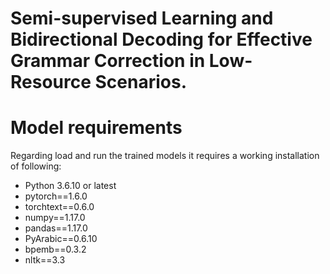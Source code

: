 # Semi-supervised Learning and Bidirectional Decoding for Effective Grammar Correction in Low-Resource Scenarios. 
<!--This project introduces a Grammatical Error Correction (GEC) framework as a machine translation task for low-resource languages applied to the Arabic language as case study. Initially, we propose a semi-supervised confusion method, named Equal Distribution of Synthetic Errors (EDSE), to generate wide parallel training data with a high diversity of training patterns. Besides, we propose Bidirectional Knowledge Distillation for Grammatical Error Correction (BKDGEC), which exploits two decoders: a forward decoder right-to-left and a backward decoder left-to-right into a regularization method. This takes advantage of leveraging the backward decoder’s information about the longer-term future and distilling knowledge learned in the backward decoder, which could encourage auto-regressive GEC models to plan ahead. Both decoders were trained into a joint training process and Kullback-Leibler divergence was applied to measure the agreement between both decoders as a regulation term.-->
# Model requirements
Regarding load and run the trained models it requires a working installation of following:
- Python 3.6.10 or latest 
- pytorch==1.6.0
- torchtext==0.6.0
- numpy==1.17.0
- pandas==1.17.0
- PyArabic==0.6.10
- bpemb==0.3.2
- nltk==3.3
